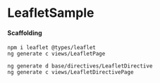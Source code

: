 # LeafletSample

#### Scaffolding

```shell
npm i leaflet @types/leaflet
ng generate c views/LeafletPage

ng generate d base/directives/LeafletDirective 
ng generate c views/LeafletDirectivePage  
```
